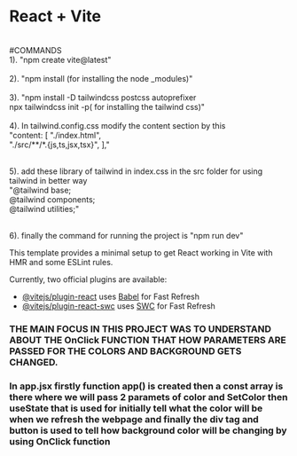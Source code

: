 # React + Vite
<br>
#COMMANDS
<br>
1). "npm create vite@latest"
<br>
<br>
2). "npm install (for installing the node _modules)"
<br>
<br>
3). "npm install -D tailwindcss postcss autoprefixer
    <br>
    npx tailwindcss init -p( for installing the tailwind css)"
    <br>
    <br>
4). In tailwind.config.css modify the content section by this 
<br>
"content: [
    "./index.html",
    <br>
    "./src/**/*.{js,ts,jsx,tsx}",
  ],"
  
  <br>
  <br>

5). add these library of tailwind in index.css in the src folder for using tailwind in better way 
<br>
"@tailwind base;
<br>
@tailwind components;
<br>
@tailwind utilities;</h2>"
<br>
<br>

6). finally the command for running the project is "npm run dev"
    

This template provides a minimal setup to get React working in Vite with HMR and some ESLint rules.

Currently, two official plugins are available:

- [@vitejs/plugin-react](https://github.com/vitejs/vite-plugin-react/blob/main/packages/plugin-react/README.md) uses [Babel](https://babeljs.io/) for Fast Refresh
- [@vitejs/plugin-react-swc](https://github.com/vitejs/vite-plugin-react-swc) uses [SWC](https://swc.rs/) for Fast Refresh

<h3>THE MAIN FOCUS IN THIS PROJECT WAS TO UNDERSTAND ABOUT THE OnClick FUNCTION THAT HOW PARAMETERS ARE PASSED FOR THE COLORS AND BACKGROUND GETS CHANGED. </h3>

<h3> In app.jsx firstly function app() is created then a const array is there where we will pass 2 paramets of color and SetColor then useState that is used for initially tell what the color will be when we refresh the webpage and finally the div tag and button is used to tell how background color will be changing by using OnClick function</h3>
